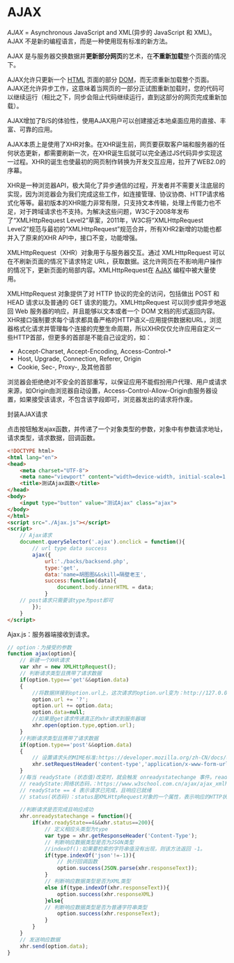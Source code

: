 # AJAX

*AJAX* = Asynchronous JavaScript and XML(异步的 JavaScript 和 XML)。AJAX 不是新的编程语言，而是一种使用现有标准的新方法。

AJAX 是与服务器交换数据并**更新部分网页**的艺术，在**不重新加载**整个页面的情况下。

AJAX允许只更新一个 [HTML](https://developer.mozilla.org/zh-CN/docs/Glossary/HTML) 页面的部分 [DOM](https://developer.mozilla.org/zh-CN/docs/Glossary/DOM)，而无须重新加载整个页面。AJAX还允许异步工作，这意味着当网页的一部分正试图重新加载时，您的代码可以继续运行（相比之下，同步会阻止代码继续运行，直到这部分的网页完成重新加载）。

AJAX增加了B/S的体验性，使用AJAX用户可以创建接近本地桌面应用的直接、丰富、可靠的应用。

AJAX本质上是使用了XHR对象。在XHR诞生前，网页要获取客户端和服务器的任何状态更新，都需要刷新一次，在XHR诞生后就可以完全通过JS代码异步实现这一过程。XHR的诞生也使最初的网页制作转换为开发交互应用，拉开了WEB2.0的序幕。 

XHR是一种浏览器API，极大简化了异步通信的过程，开发者并不需要关注底层的实现，因为浏览器会为我们完成这些工作，如连接管理、协议协商、HTTP请求格式化等等。最初版本的XHR能力非常有限，只支持文本传输，处理上传能力也不足，对于跨域请求也不支持。为解决这些问题，W3C于2008年发布了“XMLHttpRequest Level2”草案，2011年，W3C将“XMLHttpRequest Level2”规范与最初的“XMLHttpRequest”规范合并，所有XHR2新增的功能也都并入了原来的XHR API中，接口不变，功能增强。

XMLHttpRequest（XHR）对象用于与服务器交互。通过 XMLHttpRequest 可以在不刷新页面的情况下请求特定 URL，获取数据。这允许网页在不影响用户操作的情况下，更新页面的局部内容。XMLHttpRequest在 [AJAX](https://developer.mozilla.org/zh-CN/docs/Glossary/AJAX) 编程中被大量使用。

XMLHttpRequest 对象提供了对 HTTP 协议的完全的访问，包括做出 POST 和 HEAD 请求以及普通的 GET 请求的能力。XMLHttpRequest 可以同步或异步地返回 Web 服务器的响应，并且能够以文本或者一个 DOM 文档的形式返回内容。XHR接口强制要求每个请求都具备严格的HTTP语义–应用提供数据和URL，浏览器格式化请求并管理每个连接的完整生命周期，所以XHR仅仅允许应用自定义一些HTTP首部，但更多的首部是不能自己设定的，如：

- Accept-Charset, Accept-Encoding, Access-Control-*
- Host, Upgrade, Connection, Referer, Origin
- Cookie, Sec-, Proxy-, 及其他首部

浏览器会拒绝绝对不安全的首部重写，以保证应用不能假扮用户代理、用户或请求来源，如Origin由浏览器自动设置，Access-Control-Allow-Origin由服务器设置，如果接受该请求，不包含该字段即可，浏览器发出的请求将作废。

封装AJAX请求

点击按钮触发ajax函数，并传递了一个对象类型的参数，对象中有参数请求地址，请求类型，请求数据，回调函数。

```html
<!DOCTYPE html>
<html lang="en">
<head>
    <meta charset="UTF-8">
    <meta name="viewport" content="width=device-width, initial-scale=1.0">
    <title>测试Ajax函数</title>
</head>
<body>
    <input type="button" value="测试Ajax" class="ajax">
</body>
</html>
<script src="./Ajax.js"></script>
<script>
    // Ajax请求
    document.querySelector('.ajax').onclick = function(){
        // url type data success
        ajax({
            url:'./backs/backsend.php',
            type:'get',
            data:'name=胡图图&&skill=隔壁老王',
            success:function(data){
                document.body.innerHTML = data;
            }
    // post请求只需要该type为post即可
        });
    }
</script>
```

Ajax.js：服务器端接收到请求。

```javascript
// option：为接受的参数
function ajax(option){
    // 新建一个XHR请求
    var xhr = new XMLHttpRequest();
    // 判断请求类型且携带了请求数据
    if(option.type=='get'&&option.data)
    {
        //将数据拼接到option.url上，这次请求的option.url变为：http://127.0.0.1/backs/backsend.php?name=胡图图&&skill=隔壁老王，修改完成将data属性置空，防止多次点击。
        option.url += '?';
        option.url += option.data;
        option.data=null;
 		//如果是get请求传递真正的xhr请求到服务器端
    	xhr.open(option.type,option.url);
    }
    //判断请求类型且携带了请求数据
    if(option.type=='post'&&option.data)
    {
        // 设置请求头的MIME标准:https://developer.mozilla.org/zh-CN/docs/Web/HTTP/Basics_of_HTTP/MIME_types
        xhr.setRequestHeader('content-type','application/x-www-form-urlencoded');
    }
    //每当 readyState (状态值)改变时，就会触发 onreadystatechange 事件。readyState 属性存有 XMLHttpRequest 的状态信息。
    // readyState:网络状态码，：https://www.w3school.com.cn/ajax/ajax_xmlhttprequest_onreadystatechange.asp
    // readyState == 4 表示请求已完成，且响应已就绪
    // status(状态码)：status是XMLHttpRequest对象的一个属性，表示响应的HTTP状态码：https://www.cnblogs.com/liu-fei-fei/p/5618782.html
    
    //判断请求是否完成且响应成功
    xhr.onreadystatechange = function(){
        if(xhr.readyState==4&&xhr.status==200){
            // 定义相应头类型为type
            var type = xhr.getResponseHeader('Content-Type');
            // 判断响应数据类型是否为JSON类型
            //indexOf():如果要检索的字符串值没有出现，则该方法返回 -1。
            if(type.indexOf('json'!=-1)){
                // 执行回调函数
                option.success(JSON.parse(xhr.responseText));
            }
            // 判断响应数据类型是否为XML类型
            else if(type.indexOf(xhr.responseText)){
                option.success(xhr.responseXML)
            }else{
            // 判断响应数据类型是否为普通字符串类型
                option.success(xhr.responseText);
            }
        }
    }
    // 发送响应数据
    xhr.send(option.data);
}
```

